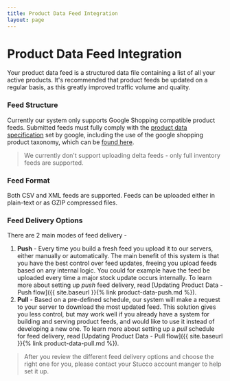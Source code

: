 ```yaml
---
title: Product Data Feed Integration
layout: page
---
```


# Product Data Feed Integration #

Your product data feed is a structured data file containing a list of all your active products. It's recommended that product feeds be updated on a regular basis, as this greatly improved traffic volume and quality. 

### Feed Structure ###
Currently our system only supports Google Shopping compatible product feeds. Submitted feeds must fully comply with the [product data specification](https://support.google.com/merchants/answer/7052112) set by google, including the use of the google shopping product taxonomy, which can be [found here](https://support.google.com/merchants/answer/6324436).

> We currently don't support uploading delta feeds - only full inventory feeds are supported.

### Feed Format ###
Both CSV and XML feeds are supported. Feeds can be uploaded either in plain-text or as GZIP compressed files.

### Feed Delivery Options ###

There are 2 main modes of feed delivery - 
1. __Push__ - Every time you build a fresh feed you upload it to our servers, either manually or automatically. The main benefit of this system is that you have the best control over feed updates, freeing you upload feeds based on any internal logic. You could for example have the feed be uploaded every time a major stock update occurs internally. To learn more about setting up _push_ feed delivery, read [Updating Product Data - Push flow]({{ site.baseurl }}{% link product-data-push.md %}).
2. __Pull__ - Based on a pre-defined schedule, our system will make a request to your server to download the most updated feed. This solution gives you less control, but may work well if you already have a system for building and serving product feeds, and would like to use it instead of developing a new one. To learn more about setting up a _pull_ schedule for feed delivery, read [Updating Product Data - Pull flow]({{ site.baseurl }}{% link product-data-pull.md %}).

> After you review the different feed delivery options and choose the right one for you, please contact your Stucco account manger to help set it up.